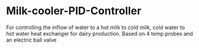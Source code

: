 # Milk-cooler-PID-Controller
For controlling the inflow of water to a hot milk to cold milk, cold water to hot water heat exchanger for dairy production. Based on 4 temp probes and an electric ball valve

